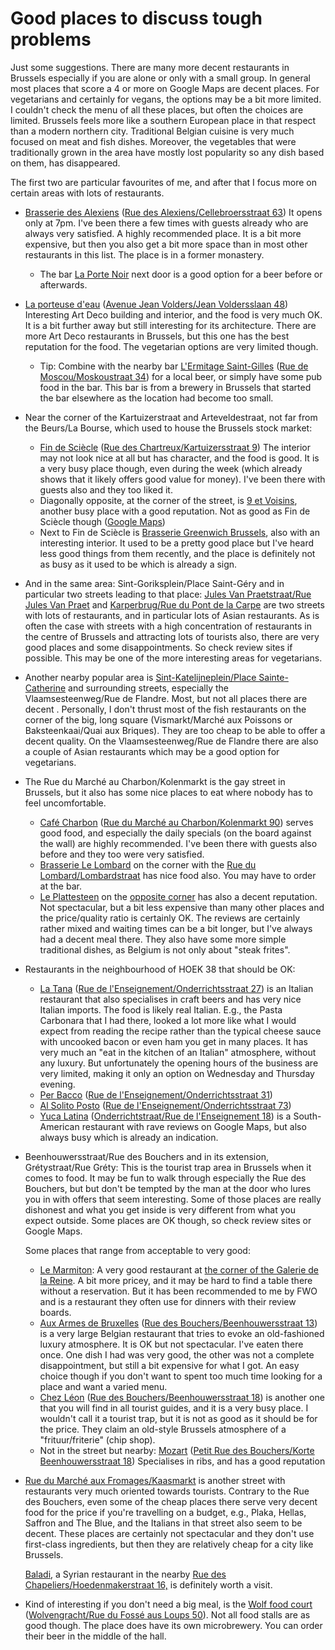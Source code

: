# Good places to discuss tough problems

Just some suggestions. There are many more decent restaurants in Brussels especially
if you are alone or only with a small group. In general most places that score a 4 or more
on Google Maps are decent places. For vegetarians and certainly for vegans, the options may 
be a bit more limited. I couldn't check the menu of all these places, but often the choices
are limited. Brussels feels more like a southern European place in that respect than a modern
northern city. Traditional Belgian cuisine is very much focused on meat and fish dishes.
Moreover, the vegetables that were traditionally grown in the area have mostly lost popularity
so any dish based on them, has disappeared.

The first two are particular favourites of me, and after that I focus more on certain areas
with lots of restaurants.

-   [Brasserie des Alexiens](https://www.brasseriedesalexiens.be/) 
    ([Rue des Alexiens/Cellebroersstraat 63](https://maps.app.goo.gl/SdjPCkGM1oLWbBfE8))
    It opens only at 7pm. I've been there a few times with guests already who are always very satisfied.
    A highly recommended place. It is a bit more expensive, but then you also get a bit more space than in
    most other restaurants in this list. The place is in a former monastery.
    -   The bar [La Porte Noir](https://www.laportenoire.be/) next door is a good option for a beer before or afterwards.
  
-   [La porteuse d'eau](https://laporteuse.eu/en) 
    ([Avenue Jean Volders/Jean Voldersslaan 48](https://maps.app.goo.gl/7UhCW9KhghWZ6x4Y7))
    Interesting Art Deco building and interior, and the food is very much OK. It is a bit further away
    but still interesting for its architecture. There are more Art Deco restaurants in Brussels,
    but this one has the best reputation for the food. The vegetarian options are very limited though.
    -    Tip: Combine with the nearby bar [L'Ermitage Saint-Gilles](https://ermitagesaintgilles.be/) 
         ([Rue de Moscou/Moskoustraat 34](https://maps.app.goo.gl/rdehVg3gKfcP9EqP6)) for a local beer,
         or simply have some pub food in the bar.
         This bar is from a brewery in Brussels that started the bar elsewhere as the location had become too small.

-   Near the corner of the Kartuizerstraat and Arteveldestraat, not far from the Beurs/La Bourse,
    which used to house the Brussels stock market:
    -   [Fin de Sciècle](http://www.findesiecle.be/) ([Rue des Chartreux/Kartuizersstraat 9](https://maps.app.goo.gl/reHiRYPZX2uTwBYX9))
        The interior may not look nice at all but has character, and the food is good.
        It is a very busy place though, even during the week (which already shows that it likely 
        offers good value for money). I've been there with guests also and they too liked it.
    -   Diagonally opposite, at the corner of the street, is
        [9 et Voisins](https://9-et-voisins.be/), another busy place with a good reputation.
        Not as good as Fin de Sciècle though
        ([Google Maps](https://maps.app.goo.gl/SE1fVfLuHJ4Az9SdA))
    -   Next to Fin de Sciècle is [Brasserie Greenwich Brussels](https://maps.app.goo.gl/PygkK1Y7W8D6Uh9N8),
        also with an interesting interior. It used to be a pretty good place but I've heard less good
        things from them recently, and the place is definitely not as busy as it used to be which
        is already a sign.

-   And in the same area: Sint-Goriksplein/Place Saint-Géry and in particular two streets leading to that
    place: [Jules Van Praetstraat/Rue Jules Van Praet](https://maps.app.goo.gl/fA2X61x2BhFuN4Cx6)
    and [Karperbrug/Rue du Pont de la Carpe](https://maps.app.goo.gl/pDCpJ9DZoAmUc5kY7)
    are two streets with lots of restaurants, and in particular lots of Asian restaurants.
    As is often the case with streets with a high concentration of restaurants in the centre of Brussels and
    attracting lots of tourists also, there are very good places and some disappointments. So check 
    review sites if possible. This may be one of the more interesting areas for vegetarians.

-   Another nearby popular area is [Sint-Katelijneplein/Place Sainte-Catherine](https://maps.app.goo.gl/5RZjhKwTZUufEfvH6)
    and surrounding streets, especially the Vlaamsesteenweg/Rue de Flandre.
    Most, but not all places there are decent . Personally, I don't thrust most of the fish restaurants
    on the corner of the big, long square (Vismarkt/Marché aux Poissons or Baksteenkaai/Quai aux Briques).
    They are too cheap to be able to offer a decent quality.
    On the Vlaamsesteenweg/Rue de Flandre there are also a couple of Asian restaurants which
    may be a good option for vegetarians.

-   The Rue du Marché au Charbon/Kolenmarkt is the gay street in Brussels, but it also has some nice places to eat
    where nobody has to feel uncomfortable. 
    -   [Café Charbon](http://www.cafecharbon.be/) ([Rue du Marché au Charbon/Kolenmarkt 90](https://maps.app.goo.gl/YX6RVyfhxXSJedGS9))
        serves good food, and especially the daily specials (on the board against the wall) 
        are highly recommended. I've been there with guests also before and they too were
        very satisfied.
    -   [Brasserie Le Lombard](https://www.lelombard.eu/) on the
        corner with the [Rue du Lombard/Lombardstraat](https://maps.app.goo.gl/FvU68Y8aNcaks35g7) has nice food also. 
        You may have to order at the bar.
    -   [Le Plattesteen](https://www.facebook.com/pages/Le-Plattesteen/164972750182270) on the 
        [opposite corner](https://maps.app.goo.gl/Xka8ff5g37uQL8LX8)
        has also a decent reputation. Not spectacular, but a bit less expensive than many other places
        and the price/quality ratio is certainly OK. The reviews are certainly rather mixed and waiting times
        can be a bit longer, but I've always had a decent meal there. They also have some more simple traditional
        dishes, as Belgium is not only about "steak frites".

-   Restaurants in the neighbourhood of HOEK 38 that should be OK:
    -    [La Tana](https://latana.be/) ([Rue de l'Enseignement/Onderrichtsstraat 27](https://maps.app.goo.gl/3hTHvv5gqHhAYLrLA)) 
         is an Italian restaurant
         that also specialises in craft beers and has very nice Italian imports. The food is likely real
         Italian. E.g., the Pasta Carbonara that I had there, looked a lot more like what I would expect
         from reading the recipe rather than the typical cheese sauce with uncooked bacon or even ham 
         you get in many places. It has very much an "eat in the kitchen of an Italian" atmosphere, without
         any luxury. But unfortunately the opening hours of the business are very limited, making it only 
         an option on Wednesday and Thursday evening.
    -    [Per Bacco](https://www.perbacco-bruxelles.be/) ([Rue de l'Enseignement/Onderrichtsstraat 31](https://maps.app.goo.gl/SZtgaoDjqo2FecRcA))
    -    [Al Solito Posto](https://alsolitoposto.be/) ([Rue de l'Enseignement/Onderrichtsstraat 73](https://maps.app.goo.gl/8oFGwqAdHnqwKror8))
    -    [Yuca Latina](https://yucalatina.be/) 
         ([Onderrichtstraat/Rue de l'Enseignement 18](https://maps.app.goo.gl/mdkoTwKP9qXXfNuu8))
         is a South-American restaurant with rave reviews on Google Maps, but also always busy which
         is already an indication.

-   Beenhouwersstraat/Rue des Bouchers and in its extension, Grétystraat/Rue Gréty: This is the tourist trap
    area in Brussels when it comes to food. It may be fun to walk through especially the Rue des Bouchers,
    but but don't be tempted by the man at the door who lures you in with offers that seem interesting.
    Some of those places are really dishonest and what you get inside is very different from what you
    expect outside. Some places are OK though, so check review sites or Google Maps.

    Some places that range from acceptable to very good:

    -   [Le Marmiton](https://lemarmiton.be/): A very good restaurant at 
        [the corner of the Galerie de la Reine](https://maps.app.goo.gl/FgvAAzGzwZBvuxH97).
        A bit more pricey, and it may be hard to find a table there without a reservation. But it has been
        recommended to me by FWO and is a restaurant they often use for dinners with their review boards.
    -   [Aux Armes de Bruxelles](https://auxarmesdebruxelles.com/en/home-2/) 
        ([Rue des Bouchers/Beenhouwersstraat 13](https://maps.app.goo.gl/1Qs7Tn8n452KrTd28)) 
        is a very large Belgian restaurant that tries to evoke an old-fashioned luxury atmosphere.
        It is OK but not spectacular. I've eaten there once. One dish I had was very good, the other
        was not a complete disappointment, but still a bit expensive for what I got. An easy choice though
        if you don't want to spent too much time looking for a place and want a varied menu.
    -   [Chez Léon](https://chezleon.be/en/the-menu/) 
        ([Rue des Bouchers/Beenhouwersstraat 18](https://maps.app.goo.gl/nL2hYByEVESajWtC8)) 
        is another one that you will find in all tourist guides, and it is a very busy place. 
        I wouldn't call it a tourist trap, but it is not as good as it should be for the price. 
        They claim an old-style Brussels atmosphere of a "frituur/friterie" (chip shop).
    -   Not in the street but nearby: [Mozart](https://mozart-resto.be/) 
        ([Petit Rue des Bouchers/Korte Beenhouwersstraat 18](https://maps.app.goo.gl/54wUSc3VFAqgVEiz7))
        Specialises in ribs, and has a good reputation

-   [Rue du Marché aux Fromages/Kaasmarkt](https://maps.app.goo.gl/b1akaEwhw4CEkyJE9) 
    is another street with restaurants very much oriented towards
    tourists. Contrary to the Rue des Bouchers, even some of the cheap places there serve very decent
    food for the price if you're travelling on a budget, e.g., Plaka, Hellas, Saffron and The Blue, 
    and the Italians in that street also seem to be decent. These places are certainly not spectacular
    and they don't use first-class ingredients, but then they are relatively cheap
    for a city like Brussels.

    [Baladi](https://maps.app.goo.gl/XW7s1Bc3z9VB9AX1A), a Syrian restaurant in the nearby 
    [Rue des Chapeliers/Hoedenmakerstraat 16,](https://maps.app.goo.gl/XW7s1Bc3z9VB9AX1A)
    is definitely worth a visit.

-   Kind of interesting if you don't need a big meal, is the 
    [Wolf food court](https://wolf.be/) ([Wolvengracht/Rue du Fossé aus Loups 50](https://maps.app.goo.gl/zHNTTg9A9wsSxYm79)).
    Not all food stalls are as good though. The place does have its own microbrewery.
    You can order their beer in the middle of the hall. 

